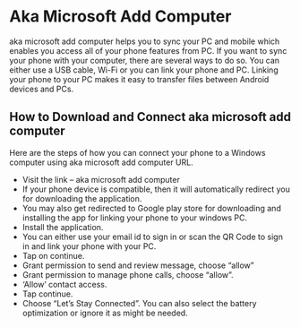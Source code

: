 # Aka Microsoft Add Computer

aka microsoft add computer helps you to sync your PC and mobile which enables you access all of your phone features from PC. If you want to sync your phone with your computer, there are several ways to do so. You can either use a USB cable, Wi-Fi or you can link your phone and PC. Linking your phone to your PC makes it easy to transfer files between Android devices and PCs.



## How to Download and Connect aka microsoft add computer
Here are the steps of how you can connect your phone to a Windows computer using aka microsoft add computer URL.

* Visit the link – aka microsoft add computer
* If your phone device is compatible, then it will automatically redirect you for downloading the application.
* You may also get redirected to Google play store for downloading and installing the app for linking your phone to your windows PC.
* Install the application.
* You can either use your email id to sign in or scan the QR Code to sign in and link your phone with your PC.
* Tap on continue.
* Grant permission to send and review message, choose “allow”
* Grant permission to manage phone calls, choose “allow”.
* ‘Allow’ contact access.
* Tap continue.
* Choose “Let’s Stay Connected”. You can also select the battery optimization or ignore it as might be needed.
